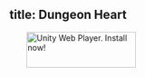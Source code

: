 title: Dungeon Heart
---

<script type='text/javascript' src='https://ajax.googleapis.com/ajax/libs/jquery/1.7.2/jquery.min.js'></script>
<script type="text/javascript" src="loadunity.js"></script>
<script type="text/javascript" src="embedunity.js"></script>
<div id="unityPlayer" style="margin-left:30px">
	<div class="missing">
		<a href="http://unity3d.com/webplayer/" title="Unity Web Player. Install now!">
			<img alt="Unity Web Player. Install now!" src="http://webplayer.unity3d.com/installation/getunity.png" width="193" height="63" />
		</a>
	</div>
</div>

